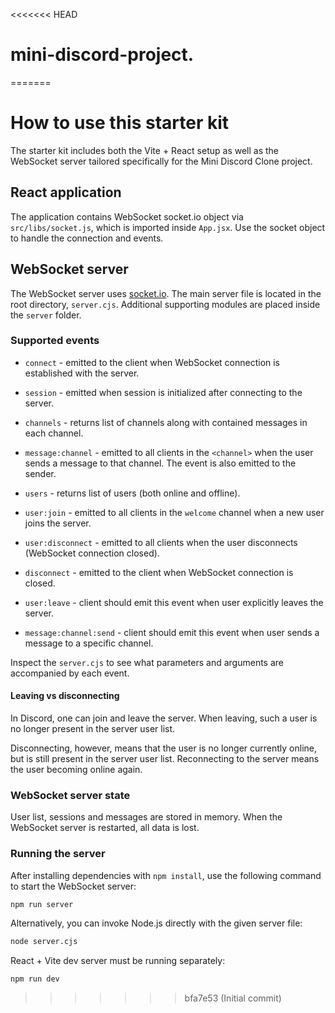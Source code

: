 <<<<<<< HEAD
# mini-discord-project.
=======
# How to use this starter kit

The starter kit includes both the Vite + React setup as well as the WebSocket server tailored specifically for the Mini Discord Clone project.

## React application

The application contains WebSocket socket.io object via `src/libs/socket.js`, which is imported inside `App.jsx`. Use the socket object to handle the connection and events.

## WebSocket server

The WebSocket server uses [socket.io](https://socket.io). The main server file is located in the root directory, `server.cjs`. Additional supporting modules are placed inside the `server` folder.

### Supported events

* `connect` - emitted to the client when WebSocket connection is established with the server.
* `session` - emitted when session is initialized after connecting to the server.
* `channels` - returns list of channels along with contained messages in each channel.
* `message:channel` - emitted to all clients in the `<channel>` when the user sends a message to that channel. The event is also emitted to the sender.
* `users` - returns list of users (both online and offline).
* `user:join` - emitted to all clients in the `welcome` channel when a new user joins the server.
* `user:disconnect` - emitted to all clients when the user disconnects (WebSocket connection closed).
* `disconnect` - emitted to the client when WebSocket connection is closed.

* `user:leave` - client should emit this event when user explicitly leaves the server.
* `message:channel:send` - client should emit this event when user sends a message to a specific channel.

Inspect the `server.cjs` to see what parameters and arguments are accompanied by each event.

#### Leaving vs disconnecting

In Discord, one can join and leave the server. When leaving, such a user is no longer present in the server user list.

Disconnecting, however, means that the user is no longer currently online, but is still present in the server user list. Reconnecting to the server means the user becoming online again.

### WebSocket server state

User list, sessions and messages are stored in memory. When the WebSocket server is restarted, all data is lost.

### Running the server

After installing dependencies with `npm install`, use the following command to start the WebSocket server:

```sh
npm run server
```

Alternatively, you can invoke Node.js directly with the given server file:

```sh
node server.cjs
```

React + Vite dev server must be running separately:

```sh
npm run dev
```
>>>>>>> bfa7e53 (Initial commit)
